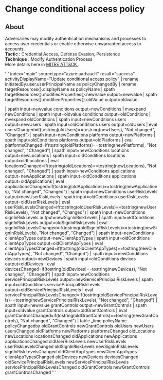 # Change conditional access policy
## About
Adversaries may modify authentication mechanisms and processes to access user credentials or enable otherwise unwarranted access to accounts. <br>
<b>Tactic</b>    : Credential Access, Defense Evasion, Persistence <br>
<b>Technique</b> : Modify Authentication Process<br>
More details here in <a href="https://attack.mitre.org/techniques/T1556/" target="_blank"> MITRE ATT&CK </a>. <br>


'''
index="main"  sourcetype="azure:aad:audit" result="success" activityDisplayName="Update conditional access policy"
| rename initiatedBy.user.userPrincipalName as policyChangedBy
| rename targetResources{}.displayName as policyName
| spath targetResources{}.modifiedProperties{}.newValue output=newvalue
| spath targetResources{}.modifiedProperties{}.oldValue output=oldvalue

| spath input=newvalue conditions output=newConditions
| mvexpand newConditions
| spath input=oldvalue conditions output=oldConditions
| mvexpand oldConditions
| spath input=newConditions users output=newUsers
| spath input=oldConditions users output=oldUsers
| eval usersChanged=if(tostring(oldUsers)==tostring(newUsers), "Not changed", "Changed")
| spath input=newConditions platforms output=newPlatforms
| spath input=oldConditions platforms output=oldPlatforms
| eval platformsChanged=if(tostring(oldPlatforms)==tostring(newPlatforms), "Not changed", "Changed")
| spath input=newConditions locations output=newLocations
| spath input=oldConditions locations output=oldLocations
| eval locationsChanged=if(tostring(oldLocations)==tostring(newLocations), "Not changed", "Changed")
| spath input=newConditions applications output=newApplications
| spath input=oldConditions applications output=oldApplications
| eval applicationsChanged=if(tostring(oldApplications)==tostring(newApplications), "Not changed", "Changed")
| spath input=newConditions userRiskLevels output=newUserRiskLevels
| spath input=oldConditions userRiskLevels output=oldUserRiskLevels
| eval userRiskLevelsChanged=if(tostring(oldUserRiskLevels)==tostring(newUserRiskLevels), "Not changed", "Changed")
| spath input=newConditions signInRiskLevels output=newSignInRiskLevels
| spath input=oldConditions signInRiskLevels output=oldSignInRiskLevels
| eval signInRiskLevelsChanged=if(tostring(oldSignInRiskLevels)==tostring(newSignInRiskLevels), "Not changed", "Changed")
| spath input=newConditions clientAppTypes output=newClientAppTypes
| spath input=oldConditions clientAppTypes output=oldClientAppTypes
| eval clientAppTypesChanged=if(tostring(oldClientAppTypes)==tostring(newClientAppTypes), "Not changed", "Changed")
| spath input=newConditions devices output=newDevices
| spath input=oldConditions devices output=oldDevices
| eval devicesChanged=if(tostring(oldDevices)==tostring(newDevices), "Not changed", "Changed")
| spath input=newConditions servicePrincipalRiskLevels output=newServicePrincipalRiskLevels
| spath input=oldConditions servicePrincipalRiskLevels output=oldServicePrincipalRiskLevels
| eval servicePrincipalRiskLevelsChanged=if(tostring(oldServicePrincipalRiskLevels)==tostring(newServicePrincipalRiskLevels), "Not changed", "Changed")
| spath input=newvalue grantControls output=newGrantControls
| spath input=oldvalue grantControls output=oldGrantControls
| eval grantControlsChanged=if(tostring(oldGrantControls)==tostring(newGrantControls), "Not changed", "Changed")
| table _time policyName policyChangedby oldGrantControls newGrantControls oldUsers newUsers usersChanged oldPlatforms newPlatforms platformsChanged oldLocations newLocations locationsChanged oldApplications newApplications applicationsChanged oldUserRiskLevels newUserRiskLevels userRiskLevelsChanged oldSignInRiskLevels newSignInRiskLevels signInRiskLevelsChanged oldClientAppTypes newClientAppTypes clientAppTypesChanged oldDevices newDevices devicesChanged oldServicePrincipalRiskLevels newServicePrincipalRiskLevels servicePrincipalRiskLevelsChanged oldGrantControls newGrantControls grantControlsChanged
'''